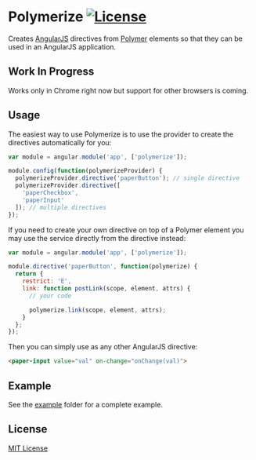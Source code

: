 # Polymerize [![License][license-image]][license-url]

Creates [AngularJS][angular-url] directives from [Polymer][polymer-url] elements so that they can be used in an AngularJS application.

## Work In Progress

Works only in Chrome right now but support for other browsers is coming.

## Usage

The easiest way to use Polymerize is to use the provider to create the directives automatically for you:

```js
var module = angular.module('app', ['polymerize']);

module.config(function(polymerizeProvider) {
  polymerizeProvider.directive('paperButton'); // single directive
  polymerizeProvider.directive([
    'paperCheckbox',
    'paperInput'
  ]); // multiple directives
});
```

If you need to create your own directive on top of a Polymer element you may use the service directly from the directive instead:

```js
var module = angular.module('app', ['polymerize']);

module.directive('paperButton', function(polymerize) {
  return {
    restrict: 'E',
    link: function postLink(scope, element, attrs) {
      // your code

      polymerize.link(scope, element, attrs);
    }
  };
});
```

Then you can simply use as any other AngularJS directive:

```html
<paper-input value="val" on-change="onChange(val)">
```

## Example

See the [example](example) folder for a complete example.

## License

[MIT License][license-url]

[angular-url]: https://angularjs.org
[build-image]: http://img.shields.io/travis/rochdev/angular-polymerize/master.svg?style=flat-square
[build-url]: https://travis-ci.org/rochdev/angular-polymerize
[license-image]: http://img.shields.io/badge/license-MIT-red.svg?style=flat-square
[license-url]: http://en.wikipedia.org/wiki/MIT_License
[polymer-url]: https://www.polymer-project.org
[version-image]: http://img.shields.io/badge/release-0.0.0-orange.svg?style=flat-square
[version-url]: https://github.com/rochdev/angular-polymerize